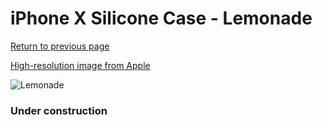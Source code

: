 # iPhone X Silicone Case - Lemonade

[Return to previous page](/iphone_x)

[High-resolution image from Apple](https://store.storeimages.cdn-apple.com/8756/as-images.apple.com/is/MRG32?wid=4500&hei=4500&fmt=png)

<div style="width: 384px"><img src="/everysource/MRG32.png" alt="Lemonade"></div>

### Under construction
